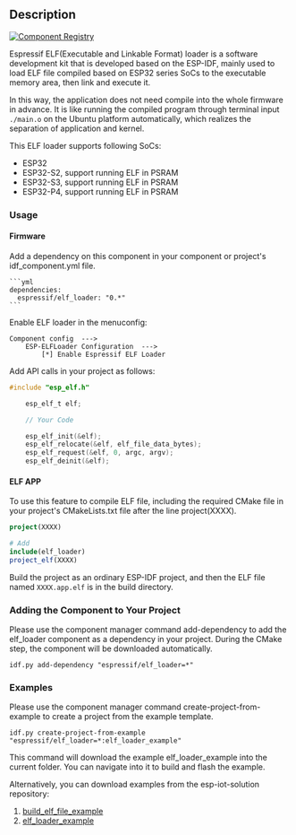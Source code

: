 ## Description

[![Component Registry](https://components.espressif.com/components/espressif/elf_loader/badge.svg)](https://components.espressif.com/components/espressif/elf_loader)

Espressif ELF(Executable and Linkable Format) loader is a software development kit that is developed based on the ESP-IDF, mainly used to load ELF file compiled based on ESP32 series SoCs to the executable memory area, then link and execute it.

In this way, the application does not need compile into the whole firmware in advance. It is like running the compiled program through terminal input `./main.o` on the Ubuntu platform automatically, which realizes the separation of application and kernel.

This ELF loader supports following SoCs:

- ESP32
- ESP32-S2, support running ELF in PSRAM
- ESP32-S3, support running ELF in PSRAM
- ESP32-P4, support running ELF in PSRAM

### Usage

#### Firmware

Add a dependency on this component in your component or project's idf_component.yml file.

    ```yml
    dependencies:
      espressif/elf_loader: "0.*"
    ```

Enable ELF loader in the menuconfig:

```
Component config  --->
    ESP-ELFLoader Configuration  --->
        [*] Enable Espressif ELF Loader
```

Add API calls in your project as follows:

```c
#include "esp_elf.h"

    esp_elf_t elf;

    // Your Code

    esp_elf_init(&elf);
    esp_elf_relocate(&elf, elf_file_data_bytes);
    esp_elf_request(&elf, 0, argc, argv);
    esp_elf_deinit(&elf);
```

#### ELF APP

To use this feature to compile ELF file, including the required CMake file in your project's CMakeLists.txt file after the line project(XXXX).

```cmake
project(XXXX)

# Add
include(elf_loader)
project_elf(XXXX)
```

Build the project as an ordinary ESP-IDF project, and then the ELF file named `XXXX.app.elf` is in the build directory.

### Adding the Component to Your Project

Please use the component manager command add-dependency to add the elf_loader component as a dependency in your project. During the CMake step, the component will be downloaded automatically.

```
idf.py add-dependency "espressif/elf_loader=*"
```

### Examples

Please use the component manager command create-project-from-example to create a project from the example template.

```
idf.py create-project-from-example "espressif/elf_loader=*:elf_loader_example"
```

This command will download the example elf_loader_example into the current folder. You can navigate into it to build and flash the example.

Alternatively, you can download examples from the esp-iot-solution repository:
1. [build_elf_file_example](https://github.com/espressif/esp-iot-solution/tree/master/examples/elf_loader/build_elf_file_example)
2. [elf_loader_example](https://github.com/espressif/esp-iot-solution/tree/master/examples/elf_loader/elf_loader_example)
